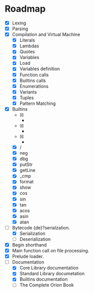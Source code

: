 Roadmap
=======

- [x] Lexing
- [x] Parsing
- [x] Compilation and Virtual Machine
	- [x] Literals
	- [x] Lambdas
	- [x] Quotes
	- [x] Variables
	- [x] Load
	- [x] Variables definition
	- [x] Function calls
	- [x] Builtins calls
	- [x] Enumerations
	- [x] Variants
	- [x] Tuples
	- [x] Pattern Matching
- [x] Builtins
	- [x] +
	- [x] -
	- [x] *
	- [x] /
	- [x] neg
	- [x] dbg
	- [x] putStr
	- [x] getLine
	- [x] \_cmp
	- [x] format
	- [x] show
	- [x] cos
	- [x] sin
	- [x] tan
	- [x] acos
	- [x] asin
	- [x] atan
- [ ] Bytecode {de}?serialzation.
    - [x] Serialization
    - [ ] Deserialization
- [x] Begin shorthand
- [x] Main function call on file processing.
- [x] Prelude loader.
- [ ] Documentation
	- [x] Core Library documentation
	- [x] Standard Library documetation
	- [x] Builtins documentation
	- [ ] The Complete Orion Book
